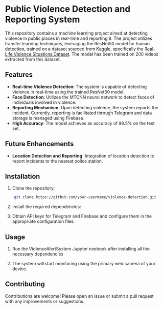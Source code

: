 # Public Violence Detection and Reporting System

This repository contains a machine learning project aimed at detecting violence in public places in real-time and reporting it. The project utilizes transfer learning techniques, leveraging the ResNet50 model for human detection, trained on a dataset sourced from Kaggle, specifically the [Real-Life Violence Situations Dataset](https://www.kaggle.com/datasets/mohamedmustafa/real-life-violence-situations-dataset). The model has been trained on 200 videos extracted from this dataset.

## Features

- **Real-time Violence Detection**: The system is capable of detecting violence in real-time using the trained ResNet50 model.
- **Face Detection**: Utilizes the MTCNN neural network to detect faces of individuals involved in violence.
- **Reporting Mechanism**: Upon detecting violence, the system reports the incident. Currently, reporting is facilitated through Telegram and data storage is managed using Firebase.
- **High Accuracy**: The model achieves an accuracy of 98.5% on the test set.

## Future Enhancements

- **Location Detection and Reporting**: Integration of location detection to report incidents to the nearest police station.

## Installation

1. Clone the repository:

```bash
    git clone https://github.com/your-username/violence-detection.git
```

2. Install the required dependencies:

3. Obtain API keys for Telegram and Firebase and configure them in the appropriate configuration files.

## Usage

1. Run the ViolenceAlertSystem Jupyter noebook after installing all the necessary dependencies

2. The system will start monitoring using the primary web camera of your device.

## Contributing

Contributions are welcome! Please open an issue or submit a pull request with any improvements or suggestions.
